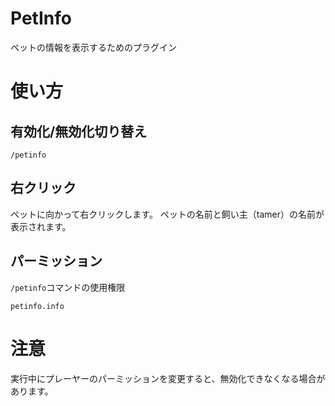 # PetInfo
ペットの情報を表示するためのプラグイン

# 使い方

## 有効化/無効化切り替え
```
/petinfo
```

## 右クリック
ペットに向かって右クリックします。
ペットの名前と飼い主（tamer）の名前が表示されます。

## パーミッション
`/petinfo`コマンドの使用権限

```
petinfo.info
```

# 注意
実行中にプレーヤーのパーミッションを変更すると、無効化できなくなる場合があります。

